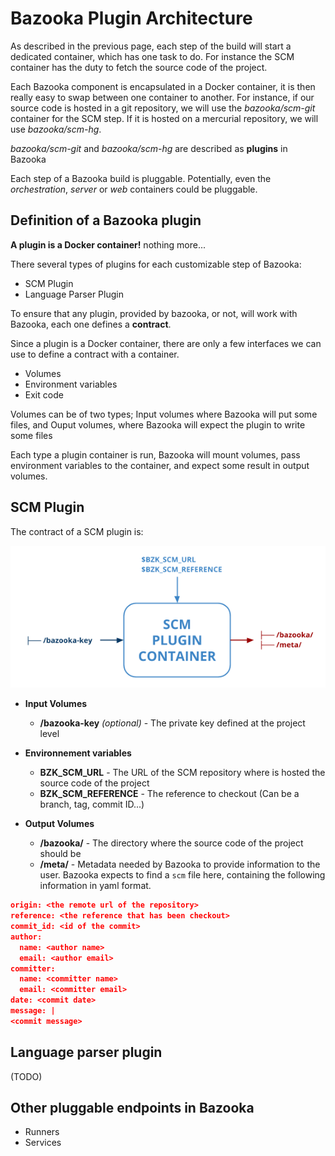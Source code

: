# Bazooka Plugin Architecture

As described in the previous page, each step of the build will start a dedicated container, which has one task to do. For instance the SCM container has the duty to fetch the source code of the project.

Each Bazooka component is encapsulated in a Docker container, it is then really easy to swap between one container to another. For instance, if our source code is hosted in a git repository, we will use the *bazooka/scm-git* container for the SCM step. If it is hosted on a mercurial repository, we will use *bazooka/scm-hg*.

*bazooka/scm-git* and *bazooka/scm-hg* are described as **plugins** in Bazooka

Each step of a Bazooka build is pluggable. Potentially, even the *orchestration*, *server* or *web* containers could be pluggable.

## Definition of a Bazooka plugin

**A plugin is a Docker container!** nothing more...

There several types of plugins for each customizable step of Bazooka:

* SCM Plugin
* Language Parser Plugin

To ensure that any plugin, provided by bazooka, or not, will work with Bazooka, each one defines a **contract**.

Since a plugin is a Docker container, there are only a few interfaces we can use to define a contract with a container.

* Volumes
* Environment variables
* Exit code

Volumes can be of two types; Input volumes where Bazooka will put some files, and Ouput volumes, where Bazooka will expect the plugin to write some files

Each type a plugin container is run, Bazooka will mount volumes, pass environment variables to the container, and expect some result in output volumes.

## SCM Plugin

The contract of a SCM plugin is:

![SCM Plugin Contrat](https://raw.githubusercontent.com/bazooka-ci/docs/master/assets/img/scm_plugin.png)

* **Input Volumes**
    * **/bazooka-key** *(optional)* - The private key defined at the project level

* **Environnement variables**
    * **BZK_SCM_URL** - The URL of the SCM repository where is hosted the source code of the project
    * **BZK_SCM_REFERENCE** - The reference to checkout (Can be a branch, tag, commit ID...)

* **Output Volumes**
    * **/bazooka/** - The directory where the source code of the project should be
    * **/meta/** - Metadata needed by Bazooka to provide information to the user. Bazooka expects to find a `scm` file here, containing the following information in yaml format.

<!--- json displays like plain text. `no-highlight` doesn't work and if no language is set, it will autodetect applescript ??!!-->
```json
origin: <the remote url of the repository>
reference: <the reference that has been checkout>
commit_id: <id of the commit>
author:
  name: <author name>
  email: <author email>
committer:
  name: <committer name>
  email: <committer email>
date: <commit date>
message: |
<commit message>
```

## Language parser plugin

(TODO)


## Other pluggable endpoints in Bazooka

* Runners
* Services
